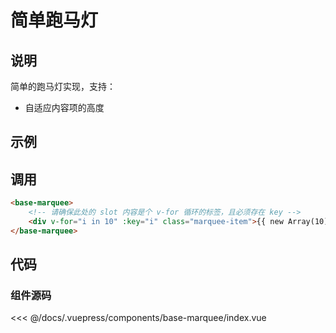 # 简单跑马灯

## 说明

简单的跑马灯实现，支持：

- 自适应内容项的高度

## 示例

<base-marquee-example></base-marquee-example>

## 调用

```html
<base-marquee>
    <!-- 请确保此处的 slot 内容是个 v-for 循环的标签，且必须存在 key -->
    <div v-for="i in 10" :key="i" class="marquee-item">{{ new Array(10).fill(i).join(' ') }}</div>
</base-marquee>
```

## 代码

### 组件源码

<<< @/docs/.vuepress/components/base-marquee/index.vue
